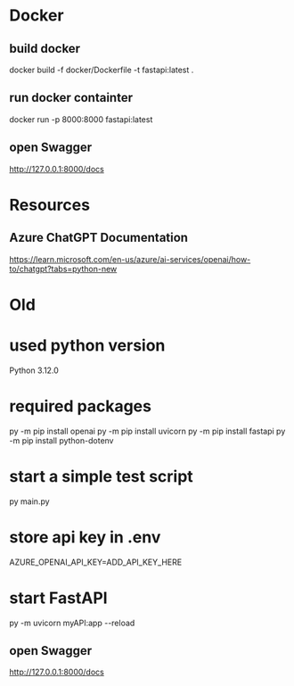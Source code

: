 # Docker

## build docker
docker build -f docker/Dockerfile -t fastapi:latest .

## run docker containter
docker run -p 8000:8000 fastapi:latest

## open Swagger
http://127.0.0.1:8000/docs

# Resources

## Azure ChatGPT Documentation
https://learn.microsoft.com/en-us/azure/ai-services/openai/how-to/chatgpt?tabs=python-new

# Old

# used python version
Python 3.12.0

# required packages 
py -m pip install openai
py -m pip install uvicorn
py -m pip install fastapi
py -m pip install python-dotenv

# start a simple test script
py main.py

# store api key in .env
AZURE_OPENAI_API_KEY=ADD_API_KEY_HERE

# start FastAPI
py -m uvicorn myAPI:app --reload  

## open Swagger
http://127.0.0.1:8000/docs
